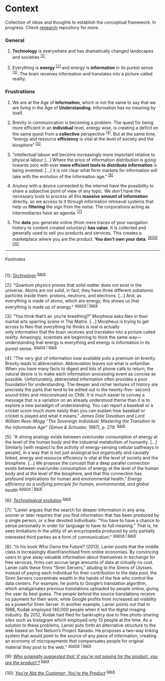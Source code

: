 # Context

Collection of ideas and thoughts to establish the conceptual framework. In progress. Check [research](https://github.com/interplanetarymindmap/research) repository for more.

### General

1. **Technology** is everywhere and has dramatically changed landscapes and societies <sup id="back1">[[1]](#footnote1)</sup>.

1. Everything is **energy** <sup id="back2">[[2]](#footnote2)</sup> and energy is **information** in its purest sense <sup id="back3">[[3]](#footnote3)</sup>. The brain receives information and translates into a picture called reality.

### Frustrations 

1. We are at the Age of **Information**, which is not the same to say that we are living in the Age of **Understanding**. Information has no meaning by itself. 

1. Brevity in communication is becoming a problem. The quest for being more efficient in an **individual** level, energy wise, is creating a deficit on the same quest from a **collective** perspective <sup id="back4">[[4]](#footnote4)</sup>. But at the same time, “energy and resource **efficiency** is vital at the level of society and the biosphere” <sup id="back5">[[5]](#footnote5)</sup>.

1. "intellectual labour will become increasingly more important relative to physical labour […] Where the price of information distribution is going towards zero with ever **more efficient tools to distribute information** is being invented. […] it is not clear what form markets for information will take with the evolution of the information age." <sup id="back6">[[6]](#footnote6)</sup>

1. Anyboy with a device connected to the internet have the possibility to share a subjective point of view of any topic. We don’t have the necessary tools to process all this **massive amount of information** directly, so we access to it through information retreaval systems that help us **filtering** the sign from the noise. The corporations acting as intermediaries have an agenda. <sup id="back7">[[7]](#footnote7)</sup>

1. The **data** you generate online (from mere traces of your navigation history to content created voluntary) **has value**. It is collected and generally used to sell you products and services. This creates a marketplace where you are the product. **You don’t own your data**. <sup id="back8">[[8]](#footnote8)</sup><sup id="back9">[[9]](#footnote9)</sup><sup id="back10">[[10]](#footnote10)</sup>

---

###### Footnotes

<a id="footnote1">[1]</a>: [*Technology*](https://en.wikipedia.org/wiki/Technology) <sup>[back](#back1)</sup>

<a id="footnote2">[2]</a>: "Quantum physics proves that solid matter does not exist in the universe. Atoms are not solid, in fact, they have three different subatomic particles inside them: protons, neutrons, and electrons. […] And, as everything is made of atoms, which are energy, this shows us that everything is made up of energy." <sup>[source](https://www.learning-mind.com/everything-is-energy/) | [back](#back2)</sup>

<a id="footnote3">[3]</a>: "You think that’s air you’re breathing?" Morpheus asks Neo in their martial arts sparring scene in The Matrix. […] Morpheus is trying to get across to Neo that everything he thinks is real is actually only information that the brain receives and translates into a picture called reality. Amazingly, scientists are beginning to think the same way—understanding that energy is everything and energy is information in its purest sense. <sup>[source](https://www.consciouslifestylemag.com/everything-is-energy-illusion-reality/) | [back](#back3)</sup>

<a id="footnote4">[4]</a>: "The very glut of information now available puts a premium on brevity. Brevity leads to abbreviation. Abbreviation leaves out what is unfamiliar. When you have many facts to digest and lots of phone calls to return, the natural desire is to make each information-processing event as concise as possible. Unfortunately, abbreviated information often provides a poor foundation for understanding. The deeper and richer textures of history are precisely the parts that tend to be edited out in the twenty-five- second sound-bites and misconstrued on CNN. It is much easier to convey a message that is a variation on an already understood theme than it is to explore a new paradigm of understanding. You can report a baseball or a cricket score much more easily than you can explain how baseball or cricket is played and what it means." *James Dale Davidson and Lord William Rees-Mogg “The Sovereign Individual: Mastering the Transition to the Information Age” (Simon & Schuster, 1997), p. 279.* <sup>[back](#back4)</sup>

<a id="footnote5">[5]</a>: “A strong analogy exists between over/under consumption of energy at the level of the human body and the industrial metabolism of humanity. […] Similarly [with respect to the activity of energy-sensing cellular pathways in people], in a way that is not just analogical but organically and causally linked, energy and resource efficiency is vital at the level of society and the biosphere. […] We propose the concept that a deep parallel connection exists between over/under consumption of energy at the level of the human body and at the level of the biosphere, and that this connection has profound implications for human and environmental health.” *Energy efficiency as a unifying principle for human, environmental, and global health* <sup>[source](https://www.ncbi.nlm.nih.gov/pmc/articles/PMC3869478/) | [back](#back5)</sup>

<a id="footnote6">[6]</a>: [*Technological evolution*](https://en.wikipedia.org/wiki/Technological_evolution) <sup>[back](#back6)</sup>

<a id="footnote7">[7]</a>: "Lanier argues that the search for deeper information in any area sooner or later requires that you find information that has been produced by a single person, or a few devoted individuals: "You have to have a chance to sense personality in order for language to have its full meaning." That is, he sees limitations in the utility of an encyclopedia produced by only partially interested third parties as a form of communication." <sup>[source](https://en.wikipedia.org/wiki/Jaron_Lanier) | [back](#back7)</sup>

<a id="footnote8">[8]</a>: "In his book Who Owns the Future? (2013), Lanier posits that the middle class is increasingly disenfranchised from online economies. By convincing users to give away valuable information about themselves in exchange for free services, firms can accrue large amounts of data at virtually no cost. Lanier calls these firms “Siren Servers,” alluding to the Sirens of Ulysses. Instead of paying each individual for their contribution to the data pool, the Siren Servers concentrate wealth in the hands of the few who control the data centers. For example, he points to Google’s translation algorithm, which amalgamates previous translations uploaded by people online, giving the user its best guess. The people behind the source translations receive no payment for their work, while Google profits from increased ad visibility as a powerful Siren Server. In another example, Lanier points out that in 1988, Kodak employed 140,000 people when it led the digital imaging industry. By 2012, Kodak had filed for bankruptcy due to free photo-sharing sites such as Instagram which employed only 13 people at the time. As a solution to these problems, Lanier puts forth an alternative structure to the web based on Ted Nelson’s Project Xanadu. He proposes a two-way linking system that would point to the source of any piece of information, creating an economy of micropayments that compensates people for original material they post to the web." <sup>[source](https://en.wikipedia.org/wiki/Jaron_Lanier) | [back](#back8)</sup>

<a id="footnote9">[9]</a>: [*Who originally suggested that 'if you're not paying for the product, you are the product'?*](https://www.quora.com/Who-originally-suggested-that-if-youre-not-paying-for-the-product-you-are-the-product) <sup>[back](#back9)</sup>

<a id="footnote10">[10]</a>: [*You’re Not the Customer; You’re the Product*](https://quoteinvestigator.com/2017/07/16/product/) <sup>[back](#back10)</sup>